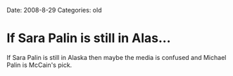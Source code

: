 Date: 2008-8-29
Categories: old

# If Sara Palin is still in Alas...

If Sara Palin is still in Alaska then maybe the media is confused and Michael Palin is McCain's pick.
